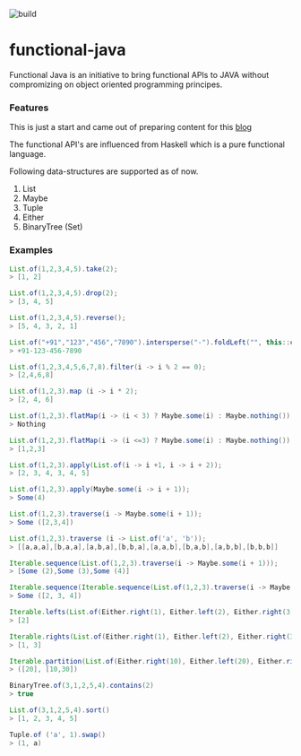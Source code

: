 ![build](https://travis-ci.org/senthilganeshs/functional-java.svg?branch=master)
# functional-java

Functional Java is an initiative to bring functional APIs to JAVA without compromizing on object oriented programming principes.

### Features
This is just a start and came out of preparing content for this [blog](https://senthilganesh.hashnode.dev/functional-data-structures-in-java-ck2o2v8ep003lkjs1by0qpsm5)

The functional API's are influenced from Haskell which is a pure functional language.

Following data-structures are supported as of now.
1. List
2. Maybe
3. Tuple
4. Either
5. BinaryTree (Set)

### Examples

```java
List.of(1,2,3,4,5).take(2);
> [1, 2]

List.of(1,2,3,4,5).drop(2);
> [3, 4, 5]

List.of(1,2,3,4,5).reverse();
> [5, 4, 3, 2, 1]

List.of("+91","123","456","7890").intersperse("-").foldLeft("", this::concat);
> +91-123-456-7890

List.of(1,2,3,4,5,6,7,8).filter(i -> i % 2 == 0);
> [2,4,6,8]

List.of(1,2,3).map (i -> i * 2);
> [2, 4, 6]

List.of(1,2,3).flatMap(i -> (i < 3) ? Maybe.some(i) : Maybe.nothing());
> Nothing

List.of(1,2,3).flatMap(i -> (i <=3) ? Maybe.some(i) : Maybe.nothing());
> [1,2,3]

List.of(1,2,3).apply(List.of(i -> i +1, i -> i + 2));
> [2, 3, 4, 3, 4, 5]

List.of(1,2,3).apply(Maybe.some(i -> i + 1));
> Some(4)

List.of(1,2,3).traverse(i -> Maybe.some(i + 1));
> Some ([2,3,4])

List.of(1,2,3).traverse (i -> List.of('a', 'b'));
> [[a,a,a],[b,a,a],[a,b,a],[b,b,a],[a,a,b],[b,a,b],[a,b,b],[b,b,b]]

Iterable.sequence(List.of(1,2,3).traverse(i -> Maybe.some(i + 1)));
> [Some (2),Some (3),Some (4)]

Iterable.sequence(Iterable.sequence(List.of(1,2,3).traverse(i -> Maybe.some(i + 1))));
> Some ([2, 3, 4])

Iterable.lefts(List.of(Either.right(1), Either.left(2), Either.right(3)))
> [2]

Iterable.rights(List.of(Either.right(1), Either.left(2), Either.right(3)))
> [1, 3]

Iterable.partition(List.of(Either.right(10), Either.left(20), Either.right(30)))
> ([20], [10,30])

BinaryTree.of(3,1,2,5,4).contains(2)
> true

List.of(3,1,2,5,4).sort()
> [1, 2, 3, 4, 5]

Tuple.of ('a', 1).swap()
> (1, a)
```
